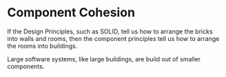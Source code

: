 # Component Cohesion

If the Design Principles, such as SOLID, tell us how to arrange the bricks into walls and rooms, then the component principles tell us how to arrange the rooms into buildings.

Large software systems, like large buildings, are build out of smaller components.
